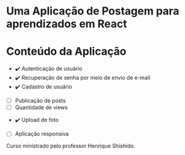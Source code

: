 # Uma Aplicação de Postagem para aprendizados em React

# Conteúdo da Aplicação
- :heavy_check_mark: Autenticação de usuário
- :heavy_check_mark: Recuperação de senha por meio de envio de e-mail
- :heavy_check_mark: Cadastro de usuário
- [ ] Publicação de posts
- [ ] Quantidade de views
- :heavy_check_mark: Upload de foto
- [ ] Aplicação responsiva

Curso ministrado pelo professor Henrique Shishido.
